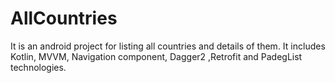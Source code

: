 # AllCountries
It is an android project for listing all countries and details of them.
It includes Kotlin, MVVM, Navigation component, Dagger2 ,Retrofit and PadegList technologies.
